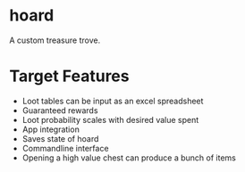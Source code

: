 # hoard
A custom treasure trove.

# Target Features

- Loot tables can be input as an excel spreadsheet
- Guaranteed rewards
- Loot probability scales with desired value spent
- App integration
- Saves state of hoard
- Commandline interface
- Opening a high value chest can produce a bunch of items
